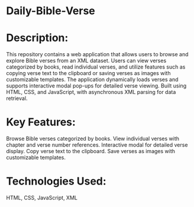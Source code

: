 # Daily-Bible-Verse


# Description:

This repository contains a web application that allows users to browse and explore Bible verses from an XML dataset. Users can view verses categorized by books, read individual verses, and utilize features such as copying verse text to the clipboard or saving verses as images with customizable templates. The application dynamically loads verses and supports interactive modal pop-ups for detailed verse viewing. Built using HTML, CSS, and JavaScript, with asynchronous XML parsing for data retrieval.

# Key Features:

Browse Bible verses categorized by books.
View individual verses with chapter and verse number references.
Interactive modal for detailed verse display.
Copy verse text to the clipboard.
Save verses as images with customizable templates.

# Technologies Used:

HTML, CSS, JavaScript, XML
